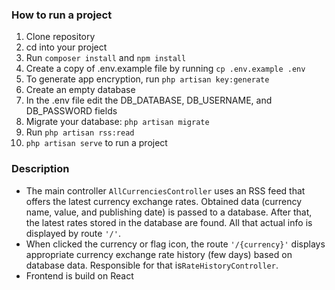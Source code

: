 ### How to run a project
1. Clone repository
2. cd into your project
3. Run ```composer install``` and ```npm install```
4. Create a copy of .env.example file by running ```cp .env.example .env```
5. To generate app encryption, run ```php artisan key:generate```
6. Create an empty database
7. In the .env file edit the DB_DATABASE, DB_USERNAME, and DB_PASSWORD fields
8. Migrate your database: ```php artisan migrate```
9. Run ```php artisan rss:read```
9. ```php artisan serve``` to run a project

### Description
* The main controller ```AllCurrenciesController``` uses an RSS feed that offers the latest currency exchange rates. Obtained data (currency name, value, and publishing date) is passed to a database. After that, the latest rates stored in the database are found. All that actual info is displayed by route ```'/'```. 
* When clicked the currency or flag icon, the route ```'/{currency}'``` displays appropriate currency exchange rate history (few days) based on database data. Responsible for that is```RateHistoryController```.
* Frontend is build on React
